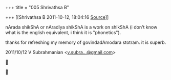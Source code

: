 +++
title = "005 Shrivathsa B"

+++
[[Shrivathsa B	2011-10-12, 18:04:16 [Source](https://groups.google.com/g/bvparishat/c/xBKmWuk_GRk)]]



nArada shikShA or nAradIya shikShA is a work on shikShA (i don't know what is the english equivalent, i think it is "phonetics").

  

thanks for refreshing my memory of govindadAmodara stotram. it is superb.

  
  

2011/10/12 V Subrahmanian \<[v.subra...@gmail.com]()\>  





